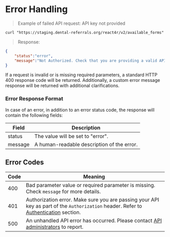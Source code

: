 # Error Handling

> Example of failed API request: API key not provided

```shell
curl "https://staging.dental-referrals.org/react4r/v2/available_forms"
```
> Response:

```json
{
    "status":"error",
    "message":"Not Authorized. Check that you are providing a valid API key and that you have access to requested resource."
}
```

If a request is invalid or is missing required parameters, a standard HTTP 400 response code will be returned. Additionally, a custom error message response will be returned with additional clarifications.

### Error Response Format

In case of an error, in addition to an error status code, the response will contain the following fields:

Field | Description
--------- | -----------
status  | The value will be set to "error".
message | A human-readable description of the error.

## Error Codes

Code | Meaning
--------- | -----------
400  | Bad parameter value or required parameter is missing. Check `message` for more details.
401  | Authorization error. Make sure you are passing your API key as part of the `Authorization` header. Refer to [Authentication](#authentication) section.
500 | An unhandled API error has occurred. Please contact [API administrators](mailto:office@dental-referrals.org) to report.
